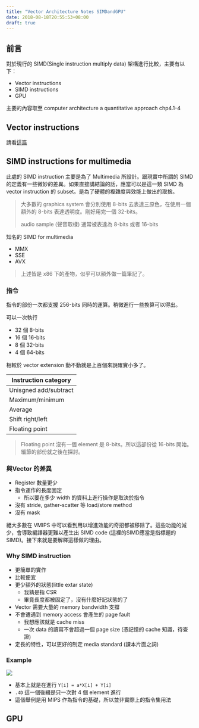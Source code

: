 ```yaml
---
title: "Vector Architecture Notes SIMDandGPU"
date: 2018-08-18T20:55:53+08:00
draft: true
---
```


## 前言

對於現行的 SIMD(Single instruction multiply data) 架構進行比較，主要有以下：

- Vector instructions
- SIMD instructions
- GPU

主要的內容取至 computer architecture a quantitative approach chp4.1-4

## Vector instructions

請看[這篇](https://bemg.github.io/blog/posts/vector-architecture-notes-1/)

## SIMD instructions for multimedia

此處的 SIMD instruction 主要是為了 Multimedia 所設計。跟現實中所謂的 SIMD 的定義有一些微妙的差異。如果直接講結論的話，應當可以是這一類 SIMD 為 vector instruction 的 subset。是為了硬體的複雜度與效能上做出的取捨。

> 大多數的 graphics system 會分別使用 8-bits 去表達三原色，在使用一個額外的 8-bits 表達透明度。剛好用完一個 32-bits。
>
> audio sample (聲音取樣) 通常被表達為 8-bits 或者 16-bits

知名的 SIMD for multimedia 

- MMX
- SSE
- AVX

> 上述皆是 x86 下的產物，似乎可以額外做一篇筆記了。

### 指令

指令的部份一次都支援 256-bits 同時的運算。稍微進行一些換算可以得出。

可以一次執行

- 32 個 8-bits
- 16 個 16-bits
- 8 個 32-bits
- 4 個 64-bits

相較於 vector extension 動不動就是上百個來說確實小多了。

| Instruction category  |
| --------------------- |
| Unisgned add/subtract |
| Maximum/minimum       |
| Average               |
| Shift right/left      |
| Floating point        |

> Floating point 沒有一個 element 是 8-bits。所以這部份從 16-bits 開始。細節的部份就之後在探討。

### 與Vector 的差異

- Register 數量更少
- 指令運作的長度固定
  - 所以要在多少 width 的資料上進行操作是取決於指令
- 沒有 stride, gather-scatter 等 load/store method
- 沒有 mask

絕大多數在 VMIPS 中可以看到用以增進效能的奇招都被移除了。這些功能的減少，會導致編譯器更難以產生出 SIMD code (這裡的SIMD應當是指標題的SIMD)。接下來就是要解釋這樣做的理由。

### Why SIMD instruction

- 更簡單的實作
- 比較便宜
- 更少額外的狀態(little extar state)
  - 我猜是指 CSR
  - 畢竟長度都被固定了，沒有什麼好記狀態的了
- Vector 需要大量的 memory bandwidth 支撐
- 不會遭遇到 memory access 會產生的 page fault
  - 我想應該就是 cache miss
  - 一次 data 的讀寫不會超過一個 page size (憑記憶的 cache 知識，待查證)
- 定長的特性，可以更好的制定 media standard (課本片面之詞)  

### Example

![](https://i.imgur.com/dQqf7o8.png)

- 基本上就是在進行 `Y[i] = a*X[i] + Y[i]`
- `.4D` 這一個後綴是只一次對 4 個 element 進行
- 這個舉例是用 MIPS 作為指令的基礎，所以並非實際上的指令集用法

## GPU
